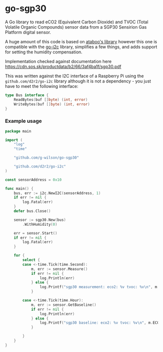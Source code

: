 # go-sgp30

A Go library to read eCO2 (Equivalent Carbon Dioxide) and TVOC (Total Volatile Organic Compounds) sensor data from a SGP30 Sensirion Gas Platform digital sensor.

A huge amount of this code is based on [ataboo's library](https://github.com/ataboo/sgp30go) however this one is compatible with the [go-i2c](https://github.com/d2r2/go-i2c) library, simplifies a few things, and adds support for setting the humidity compensation.

Implementation checked against documentation here https://cdn.sos.sk/productdata/b2/66/3af4ba1f/sgp30.pdf

This was written against the I2C interface of a Raspberry Pi using the `github.com/d2r2/go-i2c` library although it is not a dependency - you just have to meet the following interface:

```go
type Bus interface {
	ReadBytes(buf []byte) (int, error)
	WriteBytes(buf []byte) (int, error)
}
```

### Example usage

```go
package main

import (
	"log"
	"time"

	"github.com/g-wilson/go-sgp30"

	"github.com/d2r2/go-i2c"
)

const sensorAddress = 0x10

func main() {
	bus, err := i2c.NewI2C(sensorAddress, 1)
	if err != nil {
		log.Fatal(err)
	}
	defer bus.Close()

	sensor := sgp30.New(bus)
		.WithHumidity(0)

	err = sensor.Start()
	if err != nil {
		log.Fatal(err)
	}

	for {
		select {
		case <-time.Tick(time.Second):
			m, err := sensor.Measure()
			if err != nil {
				log.Println(err)
			} else {
				log.Printf("sgp30 measurement: eco2: %v tvoc: %v\n", m.ECO2, m.TVOC)
			}

		case <-time.Tick(time.Hour):
			m, err := sensor.GetBaseline()
			if err != nil {
				log.Println(err)
			} else {
				log.Printf("sgp30 baseline: eco2: %v tvoc: %v\n", m.ECO2, m.TVOC)
			}

		}
	}
}
```
